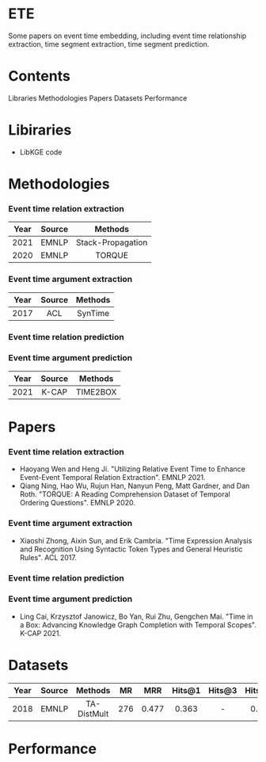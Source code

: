# ETE
Some papers on event time embedding, including event time relationship extraction, time segment extraction, time segment prediction.
# Contents
Libraries
Methodologies
Papers
Datasets
Performance
# Libiraries
- LibKGE code
# Methodologies
### Event time relation extraction
| Year | Source | Methods |
| :---: | :---: | :---: | 
| 2021 | EMNLP | Stack-Propagation |
| 2020 | EMNLP | TORQUE |
### Event time argument extraction
| Year | Source | Methods |
| :---: | :---: | :---: | 
| 2017 | ACL | SynTime |
### Event time relation prediction
### Event time argument prediction
| Year | Source | Methods |
| :---: | :---: | :---: | 
| 2021 | K-CAP | TIME2BOX |
# Papers
### Event time relation extraction
- Haoyang Wen and Heng Ji. "Utilizing Relative Event Time to Enhance Event-Event Temporal Relation Extraction". EMNLP 2021.
- Qiang Ning, Hao Wu, Rujun Han, Nanyun Peng, Matt Gardner, and Dan Roth. "TORQUE: A Reading Comprehension Dataset of Temporal Ordering Questions". EMNLP 2020.
### Event time argument extraction
- Xiaoshi Zhong, Aixin Sun, and Erik Cambria. "Time Expression Analysis and Recognition Using Syntactic Token Types and General Heuristic Rules". ACL 2017.
### Event time relation prediction
### Event time argument prediction
- Ling Cai, Krzysztof Janowicz, Bo Yan, Rui Zhu, Gengchen Mai. "Time in a Box: Advancing Knowledge Graph Completion with Temporal Scopes". K-CAP 2021.
# Datasets
| Year | Source | Methods | MR | MRR | Hits@1 | Hits@3 | Hits@10 |
| :---: | :---: | :---: | :---: | :---: | :---: | :---: | :---: |
| 2018 | EMNLP | TA-DistMult | 276 | 0.477 | 0.363 | - | 0.686 |
# Performance
